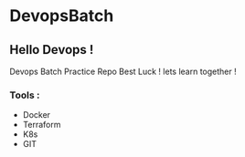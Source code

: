# DevopsBatch
## Hello Devops !
Devops Batch Practice Repo
Best Luck !
lets learn together !
### Tools :
- Docker
- Terraform
- K8s
- GIT
